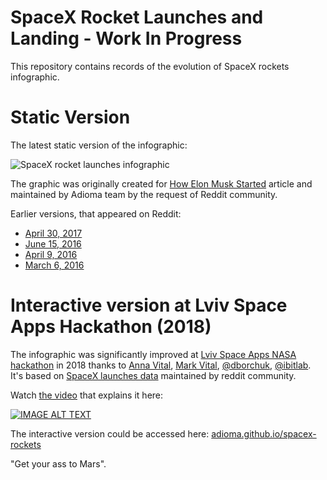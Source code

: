 # SpaceX Rocket Launches and Landing - Work In Progress

This repository contains records of the evolution of SpaceX rockets infographic.

# Static Version

The latest static version of the infographic:

![SpaceX rocket launches infographic](http://i.imgur.com/kDREZti.png "View SpaceX rocket launches")

The graphic was originally created for [How Elon Musk Started](http://blog.adioma.com.com/how-elon-musk-started/) article and maintained by Adioma team by the request of Reddit community.

Earlier versions, that appeared on Reddit:
 - [April 30, 2017](https://www.reddit.com/r/spacex/comments/68iw7q/all_spacex_launches_and_booster_landing_attempts/)
 - [June 15, 2016](https://www.reddit.com/r/spacex/comments/4o92ja/all_spacex_launches_and_booster_landing_attempts/)
 - [April 9, 2016](https://www.reddit.com/r/spacex/comments/4e1uaf/all_spacex_launches_and_booster_landing_attempts/)
 - [March 6, 2016](https://www.reddit.com/r/spacex/comments/497mqn/all_spacex_launches_and_booster_landing_attempts/)

# Interactive version at Lviv Space Apps Hackathon (2018)

The infographic was significantly improved at [Lviv Space Apps NASA hackathon](https://2018.spaceappschallenge.org/challenges/can-you-build/when-next-rocket-launch/teams/rocketeers/members/) in 2018 thanks to [Anna Vital](https://github.com/annavital), [Mark Vital](https://github.com/markvital), [@dborchuk](https://github.com/dborchuk), [@ibitlab](https://github.com/ibitlab). It's based on [SpaceX launches data](https://github.com/r-spacex/SpaceX-API) maintained by reddit community.

Watch [the video](https://www.youtube.com/watch?v=8y1uUqA7WWs) that explains it here:

[![IMAGE ALT TEXT](http://img.youtube.com/vi/8y1uUqA7WWs/0.jpg)](http://www.youtube.com/watch?v=8y1uUqA7WWs "Watch the video")

The interactive version could be accessed here: [adioma.github.io/spacex-rockets](https://adioma.github.io/spacex-rockets/)


"Get your ass to Mars".
